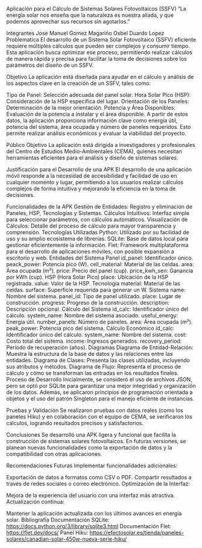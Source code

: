 Aplicación para el Cálculo de Sistemas Solares Fotovoltaicos (SSFV)
“La energía solar nos enseña que la naturaleza es nuestra aliada, y que podemos aprovechar sus recursos sin agotarlos.”

Integrantes
Jose Manuel Gomez Magariño
Osbel Duardo Lopez
Problematica
El desarrollo de un Sistema Solar Fotovoltaico (SSFV) eficiente requiere múltiples cálculos que pueden ser complejos y consumir tiempo. Esta aplicación busca optimizar ese proceso, permitiendo realizar cálculos de manera rápida y precisa para facilitar la toma de decisiones sobre los parámetros del diseño de un SSFV.

Objetivo
La aplicación está diseñada para ayudar en el cálculo y análisis de los aspectos clave en la creación de un SSFV, tales como:

Tipo de Panel: Selección adecuada del panel solar.
Hora Solar Pico (HSP): Consideración de la HSP específica del lugar.
Orientación de los Paneles: Determinación de la mejor orientación.
Potencia y Área Disponibles: Evaluación de la potencia a instalar y el área disponible.
A partir de estos datos, la aplicación proporciona información clave como energía útil, potencia del sistema, área ocupada y número de paneles requeridos. Esto permite realizar análisis económicos y evaluar la viabilidad del proyecto.

Público Objetivo
La aplicación está dirigida a investigadores y profesionales del Centro de Estudios Medio-Ambientales (CEMA), quienes necesitan herramientas eficientes para el análisis y diseño de sistemas solares.

Justificación para el Desarrollo de una APK
El desarrollo de una aplicación móvil responde a la necesidad de accesibilidad y facilidad de uso en cualquier momento y lugar, permitiendo a los usuarios realizar cálculos complejos de forma intuitiva y mejorando la eficiencia en la toma de decisiones.

Funcionalidades de la APK
Gestión de Entidades: Registro y eliminación de Paneles, HSP, Tecnologías y Sistemas.
Cálculos Intuitivos: Interfaz simple para seleccionar parámetros, con cálculos automáticos.
Visualización de Cálculos: Detalle del proceso de cálculo para mayor transparencia y comprensión.
Tecnologías Utilizadas
Python: Utilizado por su facilidad de uso y su amplio ecosistema de librerías.
SQLite: Base de datos local para gestionar eficientemente la información.
Flet: Framework multiplataforma para el desarrollo de aplicaciones móviles, con posible expansión a escritorio y web.
Entidades del Sistema
Panel
id_panel: Identificador único.
peack_power: Potencia pico (W).
cell_material: Material de las celdas.
area: Área ocupada (m²).
price: Precio del panel (cup).
price_kwh_sen: Ganancia por kWh (cup).
HSP (Hora Solar Pico)
place: Ubicación de la HSP registrada.
value: Valor de la HSP.
Tecnología
material: Material de las celdas.
surface: Superficie requerida para generar un W.
Sistema
name: Nombre del sistema.
panel_id: Tipo de panel utilizado.
place: Lugar de construcción.
progress: Progreso de la construcción.
description: Descripción opcional.
Cálculo del Sistema
id_calc: Identificador único del cálculo.
system_name: Nombre del sistema asociado.
useful_energy: Energía útil.
number_panels: Número de paneles.
area: Área ocupada (m²).
peak_power: Potencia pico del sistema.
Cálculo Económico
id_calc: Identificador único del cálculo.
system_name: Nombre del sistema.
cost: Costo total del sistema.
income: Ingresos generados.
recovery_period: Período de recuperación (años).
Diagramas
Diagrama de Entidad-Relación: Muestra la estructura de la base de datos y las relaciones entre las entidades.
Diagrama de Clases: Presenta las clases utilizadas, incluyendo sus atributos y métodos.
Diagrama de Flujo: Representa el proceso de cálculo y cómo se transforman las entradas en los resultados finales.
Proceso de Desarrollo
Inicialmente, se consideró el uso de archivos JSON, pero se optó por SQLite para garantizar una mejor integridad y organización de los datos. Además, se aplicaron principios de programación orientada a objetos y el uso del patrón Singleton para el manejo eficiente de instancias.

Pruebas y Validación
Se realizaron pruebas con datos reales (como los paneles Hiku) y en colaboración con el equipo de CEMA, se verificaron los cálculos, logrando resultados precisos y satisfactorios.

Conclusiones
Se desarrolló una APK ligera y funcional que facilita la construcción de sistemas solares fotovoltaicos. En futuras versiones, se planean nuevas funcionalidades como la exportación de datos y la compatibilidad con otras aplicaciones.

Recomendaciones Futuras
Implementar funcionalidades adicionales:

Exportación de datos a formatos como CSV o PDF.
Compartir resultados a través de redes sociales o correo electrónico.
Optimización de la Interfaz:

Mejora de la experiencia del usuario con una interfaz más atractiva.
Actualización continua:

Mantener la aplicación actualizada con los últimos avances en energía solar.
Bibliografía
Documentación SQLite: https://docs.python.org/3/library/sqlite3.html
Documentación Flet: https://flet.dev/docs/
Panel Hiku: https://efectosolar.es/tienda/paneles-solares/canadian-solar-450w-nueva-serie-hiku/
